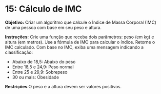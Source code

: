 # 15: Cálculo de IMC
**Objetivo:**
Criar um algoritmo que calcule o Índice de Massa Corporal (IMC) de uma pessoa com base em seu peso e altura.

**Instruções:**
Crie uma função que receba dois parâmetros: peso (em kg) e altura (em metros).
Use a fórmula de IMC para calcular o índice.
Retorne o IMC calculado.
Com base no IMC, exiba uma mensagem indicando a classificação:
* Abaixo de 18,5: Abaixo do peso
* Entre 18,5 e 24,9: Peso normal
* Entre 25 e 29,9: Sobrepeso
* 30 ou mais: Obesidade

**Restrições**
O peso e a altura devem ser valores positivos.